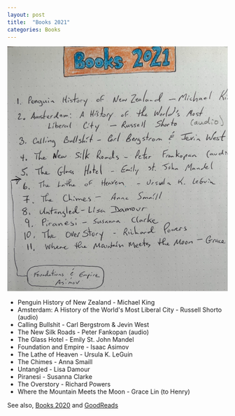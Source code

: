 ```yaml
---
layout: post
title:  "Books 2021"
categories: Books
---
```


![Books 2021](../images/books-2021.jpeg)

- Penguin History of New Zealand - Michael King
- Amsterdam: A History of the World's Most Liberal City - Russell Shorto (audio)
- Calling Bullshit - Carl Bergstrom & Jevin West
- The New Silk Roads - Peter Fankopan (audio)
- The Glass Hotel - Emily St. John Mandel
- Foundation and Empire - Isaac Asimov
- The Lathe of Heaven - Ursula K. LeGuin
- The Chimes - Anna Smaill
- Untangled - Lisa Damour
- Piranesi - Susanna Clarke
- The Overstory - Richard Powers
- Where the Mountain Meets the Moon - Grace Lin (to Henry)

See also, [Books 2020](/2021-01-17/books-2020.html) and [GoodReads](https://www.goodreads.com/user/show/22238686-christopher-bare)
